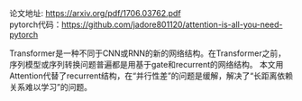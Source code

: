 论文地址: https://arxiv.org/pdf/1706.03762.pdf  
pytorch代码：https://github.com/jadore801120/attention-is-all-you-need-pytorch  

Transformer是一种不同于CNN或RNN的新的网络结构。在Transformer之前，序列模型或序列转换问题普遍都是用基于gate和recurrent的网络结构。
本文用Attention代替了recurrent结构，在“并行性差”的问题是缓解，解决了“长距离依赖关系难以学习”的问题。  
